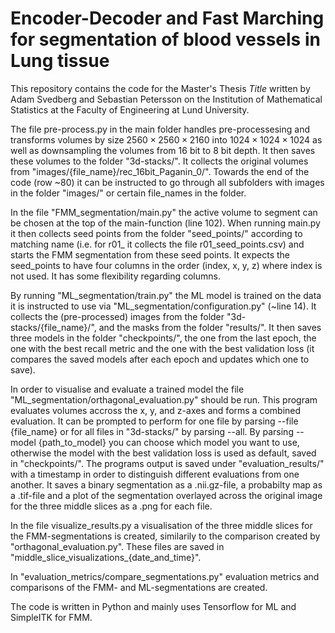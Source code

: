 # Encoder-Decoder and Fast Marching for segmentation of blood vessels in Lung tissue
This repository contains the code for the Master's Thesis *Title* written by Adam Svedberg and Sebastian Petersson on the Institution of Mathematical Statistics at the Faculty of Engineering at Lund University. 

The file pre-process.py in the main folder handles pre-processesing and transforms volumes by size $2560 \times 2560 \times 2160$ into $1024 \times 1024 \times 1024$ as well as downsampling the volumes from 16 bit to 8 bit depth. It then saves these volumes to the folder "3d-stacks/". It collects the original volumes from "images/{file_name}/rec_16bit_Paganin_0/". Towards the end of the code (row ~80) it can be instructed to go through all subfolders with images in the folder "images/" or certain file_names in the folder.

In the file "FMM_segmentation/main.py" the active volume to segment can be chosen at the top of the main-function (line 102). When running main.py it then collects seed points from the folder "seed_points/" according to matching name (i.e. for r01_ it collects the file r01_seed_points.csv) and starts the FMM segmentation from these seed points. It expects the seed_points to have four columns in the order (index, x, y, z) where index is not used. It has some flexibility regarding columns. 

By running "ML_segmentation/train.py" the ML model is trained on the data it is instructed to use via "ML_segmentation/configuration.py" (~line 14). It collects the (pre-processed) images from the folder "3d-stacks/{file_name}/", and the masks from the folder "results/". It then saves three models in the folder "checkpoints/", the one from the last epoch, the one with the best recall metric and the one with the best validation loss (it compares the saved models after each epoch and updates which one to save). 

In order to visualise and evaluate a trained model the file "ML_segmentation/orthagonal_evaluation.py" should be run. This program evaluates volumes accross the x, y, and z-axes and forms a combined evaluation. It can be prompted to perform for one file by parsing --file {file_name} or for all files in "3d-stacks/" by parsing --all. By parsing --model {path_to_model} you can choose which model you want to use, otherwise the model with the best validation loss is used as default, saved in "checkpoints/". The programs output is saved under "evaluation_results/" with a timestamp in order to distinguish different evaluations from one another. It saves a binary segmentation as a .nii.gz-file, a probabilty map as a .tif-file and a plot of the segmentation overlayed across the original image for the three middle slices as a .png for each file.

In the file visualize_results.py a visualisation of the three middle slices for the FMM-segmentations is created, similarily to the comparison created by "orthagonal_evaluation.py". These files are saved in "middle_slice_visualizations_{date_and_time}".

In "evaluation_metrics/compare_segmentations.py" evaluation metrics and comparisons of the FMM- and ML-segmentations are created.

The code is written in Python and mainly uses Tensorflow for ML and SimpleITK for FMM.